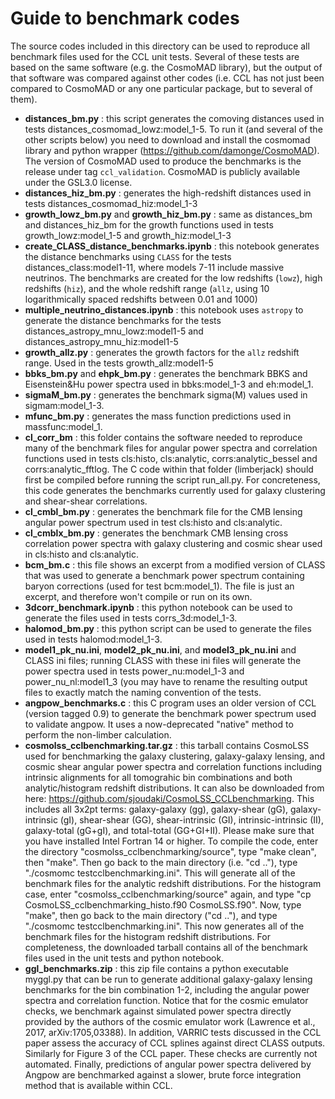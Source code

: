 # Guide to benchmark codes

The source codes included in this directory can be used to reproduce all benchmark files used for the CCL unit tests. Several of these tests are based on the same software (e.g. the CosmoMAD library), but the output of that software was compared against other codes (i.e. CCL has not just been compared to CosmoMAD or any one particular package, but to several of them).

* **distances_bm.py** : this script generates the comoving distances used in tests distances_cosmomad_lowz:model_1-5. To run it (and several of the other scripts below) you need to download and install the cosmomad library and python wrapper (https://github.com/damonge/CosmoMAD). The version of CosmoMAD used to produce the benchmarks is the release under tag `ccl_validation`. CosmoMAD is publicly available under the GSL3.0 license.
* **distances_hiz_bm.py** : generates the high-redshift distances used in tests distances_cosmomad_hiz:model_1-3
* **growth_lowz_bm.py** and **growth_hiz_bm.py** : same as distances_bm and distances_hiz_bm for the growth functions used in tests growth_lowz:model_1-5 and growth_hiz:model_1-3
* **create_CLASS_distance_benchmarks.ipynb** : this notebook generates the distance benchmarks using `CLASS` for the tests distances_class:model1-11, where models 7-11 include massive neutrinos. The benchmarks are created for the low redshifts (`lowz`), high redshifts (`hiz`), and the whole redshift range (`allz`, using 10 logarithmically spaced redshifts between 0.01 and 1000)
* **multiple_neutrino_distances.ipynb** : this notebook uses `astropy` to generate the distance benchmarks for the tests distances_astropy_mnu_lowz:model1-5 and distances_astropy_mnu_hiz:model1-5
* **growth_allz.py** : generates the growth factors for the `allz` redshift range. Used in the tests growth_allz:model1-5
* **bbks_bm.py** and **ehpk_bm.py** : generates the benchmark BBKS and Eisenstein&Hu power spectra used in bbks:model_1-3 and eh:model_1.
* **sigmaM_bm.py** : generates the benchmark sigma(M) values used in sigmam:model_1-3.
* **mfunc_bm.py** : generates the mass function predictions used in massfunc:model_1.
* **cl_corr_bm** : this folder contains the software needed to reproduce many of the benchmark files for angular power spectra and correlation functions used in tests cls:histo, cls:analytic, corrs:analytic_bessel and corrs:analytic_fftlog. The C code within that folder (limberjack) should first be compiled before running the script run_all.py. For concreteness, this code generates the benchmarks currently used for galaxy clustering and shear-shear correlations.
* **cl_cmbl_bm.py** : generates the benchmark file for the CMB lensing angular power spectrum used in test cls:histo and cls:analytic.
* **cl_cmblx_bm.py** : generates the benchmark CMB lensing cross correlation power spectra with galaxy clustering and cosmic shear used in cls:histo and cls:analytic. 
* **bcm_bm.c** : this file shows an excerpt from a modified version of CLASS that was used to generate a benchmark power spectrum containing baryon corrections (used for test bcm:model_1). The file is just an excerpt, and therefore won't compile or run on its own.
* **3dcorr_benchmark.ipynb** : this python notebook can be used to generate the files used in tests corrs_3d:model_1-3.
* **halomod_bm.py** : this python script can be used to generate the files used in tests halomod:model_1-3.
* **model1_pk_nu.ini**, **model2_pk_nu.ini**, and **model3_pk_nu.ini** and CLASS ini files; running CLASS with these ini files will generate the power spectra used in tests power_nu:model_1-3 and power_nu_nl:model1_3 (you may have to rename the resulting output files to exactly match the naming convention of the tests.
* **angpow_benchmarks.c** : this C program uses an older version of CCL (version tagged 0.9) to generate the benchmark power spectrum used to validate angpow. It uses a now-deprecated "native" method to perform the non-limber calculation.
* **cosmolss_cclbenchmarking.tar.gz** : this tarball contains CosmoLSS used for benchmarking the galaxy clustering, galaxy-galaxy lensing, and cosmic shear angular power spectra and correlation functions including intrinsic alignments for all tomograhic bin combinations and both analytic/histogram redshift distributions. It can also be downloaded from here: https://github.com/sjoudaki/CosmoLSS_CCLbenchmarking. This includes all 3x2pt terms: galaxy-galaxy (gg), galaxy-shear (gG), galaxy-intrinsic (gI), shear-shear (GG), shear-intrinsic (GI), intrinsic-intrinsic (II), galaxy-total (gG+gI), and total-total (GG+GI+II). Please make sure that you have installed Intel Fortran 14 or higher. To compile the code, enter the directory "cosmolss_cclbenchmarking/source", type "make clean", then "make". Then go back to the main directory (i.e. "cd .."), type "./cosmomc testcclbenchmarking.ini". This will generate all of the benchmark files for the analytic redshift distributions. For the histogram case, enter "cosmolss_cclbenchmarking/source" again, and type "cp CosmoLSS_cclbenchmarking_histo.f90 CosmoLSS.f90". Now, type "make", then go back to the main directory ("cd .."), and type "./cosmomc testcclbenchmarking.ini". This now generates all of the benchmark files for the histogram redshift distributions. For completeness, the downloaded tarball contains all of the benchmark files used in the unit tests and python notebook.
* **ggl_benchmarks.zip** : this zip file contains a python executable myggl.py that can be run to generate additional galaxy-galaxy lensing benchmarks for the bin combination 1-2, including the angular power spectra and correlation function. 
Notice that for the cosmic emulator checks, we benchmark against simulated power spectra directly provided by the authors of the cosmic emulator work (Lawrence et al., 2017, arXiv:1705,03388). In addition, VARRIC tests discussed in the CCL paper assess the accuracy of CCL splines against direct CLASS outputs. Similarly for Figure 3 of the CCL paper. These checks are currently not automated. Finally, predictions of angular power spectra delivered by Angpow are benchmarked against a slower, brute force integration method that is available within CCL.
